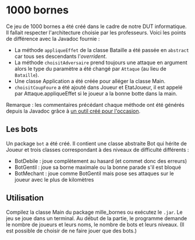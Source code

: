 # 1000 bornes

Ce jeu de 1000 bornes a été créé dans le cadre de notre DUT informatique. Il fallait respecter l'architecture choisie par les professeurs. Voici les points de différence avec la Javadoc fournie :

- La méthode `appliqueEffet` de la classe Bataille a été passée en `abstract` car tous ses descendants l'*overrident*.
- La méthode `choisitAdversaire` prend toujours une attaque en argument alors le type du paramètre a été changé par `Attaque` (au lieu de `Bataille`). 
- Une classe Application a été créée pour alléger la classe Main.
- `choisitCoupFoure` a été ajouté dans Joueur et EtatJoueur, il est appelé par Attaque.appliqueEffet si le joueur a la bonne botte dans la main.

Remarque : les commentaires précédant chaque méthode ont été générés depuis la Javadoc grâce à [un outil créé pour l'occasion](https://github.com/ribt/javadoc-reverse).

## Les bots

Un package `bot` a été créé. Il contient une classe abstraite Bot qui hérite de Joueur et trois classes correspondant à des niveaux de difficulté différents :

- BotDebile : joue complètement au hasard (et commet donc des erreurs)
- BotGentil : joue sa borne maximale ou la bonne parade s'il est bloqué
- BotMechant : joue comme BotGentil mais pose ses attaques sur le joueur avec le plus de kilomètres

## Utilisation

Compilez la classe Main du package mille_bornes ou exécutez le `.jar`. Le jeu se joue dans un terminal. Au début de la partie, le programme demande le nombre de joueurs et leurs noms, le nombre de bots et leurs niveaux. (Il est possible de choisir de ne faire jouer que des bots.)
